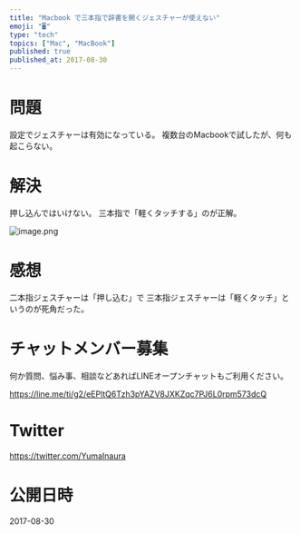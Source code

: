 ```yaml
---
title: "Macbook で三本指で辞書を開くジェスチャーが使えない"
emoji: "🖥"
type: "tech"
topics: ["Mac", "MacBook"]
published: true
published_at: 2017-08-30
---
```


# 問題

設定でジェスチャーは有効になっている。
複数台のMacbookで試したが、何も起こらない。

# 解決

押し込んではいけない。
三本指で「軽くタッチする」のが正解。


![image.png](https://qiita-image-store.s3.amazonaws.com/0/89618/ffb7de75-5e6b-16c0-bc7f-bbd0220cbd25.png)




# 感想

二本指ジェスチャーは「押し込む」で
三本指ジェスチャーは「軽くタッチ」というのが死角だった。








<!-- Update From Qiita API -->

# チャットメンバー募集


何か質問、悩み事、相談などあればLINEオープンチャットもご利用ください。

https://line.me/ti/g2/eEPltQ6Tzh3pYAZV8JXKZqc7PJ6L0rpm573dcQ





# Twitter


https://twitter.com/YumaInaura


<!-- Update From Qiita API -->



# 公開日時

2017-08-30
